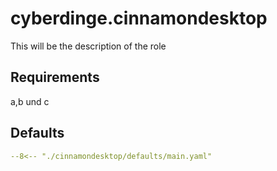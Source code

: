 # cyberdinge.cinnamondesktop

This will be the description of the role

## Requirements

a,b und c

## Defaults

``` YAML title="defaults/main.yaml"
--8<-- "./cinnamondesktop/defaults/main.yaml"
```